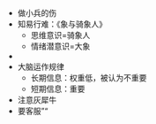 - 做小兵的伤
- 知易行难：《象与骑象人》
	- 思维意识=骑象人
	- 情绪潜意识=大象
-
- 大脑运作规律
	- 长期信息：权重低，被认为不重要
	- 短期信息：重要
- 注意灰犀牛
- 要客服”“